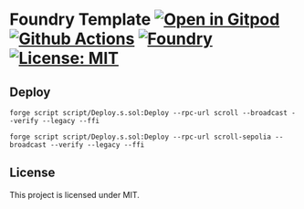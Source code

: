 # Foundry Template [![Open in Gitpod][gitpod-badge]][gitpod] [![Github Actions][gha-badge]][gha] [![Foundry][foundry-badge]][foundry] [![License: MIT][license-badge]][license]

[gitpod]: https://gitpod.io/#https://sphere-quiz.vercel.app/
[gitpod-badge]: https://img.shields.io/badge/Gitpod-Open%20in%20Gitpod-FFB45B?logo=gitpod
[gha]: https://sphere-quiz.vercel.app/actions
[gha-badge]: https://sphere-quiz.vercel.app/actions/workflows/ci.yml/badge.svg
[foundry]: https://getfoundry.sh/
[foundry-badge]: https://img.shields.io/badge/Built%20with-Foundry-FFDB1C.svg
[license]: https://opensource.org/licenses/MIT
[license-badge]: https://img.shields.io/badge/License-MIT-blue.svg

## Deploy

```
forge script script/Deploy.s.sol:Deploy --rpc-url scroll --broadcast --verify --legacy --ffi
```

```
forge script script/Deploy.s.sol:Deploy --rpc-url scroll-sepolia --broadcast --verify --legacy --ffi
```

## License

This project is licensed under MIT.
